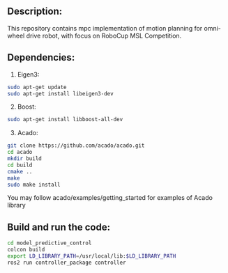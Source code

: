 ## Description:
This repository contains mpc implementation of motion planning for omni-wheel drive robot, with focus on RoboCup MSL Competition.

## Dependencies:
1. Eigen3:
```bash
sudo apt-get update
sudo apt-get install libeigen3-dev
```

2. Boost:
```bash
sudo apt-get install libboost-all-dev
```

3. Acado:
```bash
git clone https://github.com/acado/acado.git
cd acado
mkdir build
cd build
cmake ..
make
sudo make install
```
You may follow acado/examples/getting_started for examples of Acado library

## Build and run the code:
```bash
cd model_predictive_control
colcon build
export LD_LIBRARY_PATH=/usr/local/lib:$LD_LIBRARY_PATH
ros2 run controller_package controller
```

